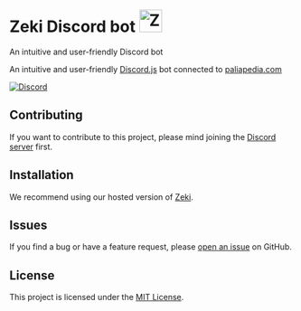 # Zeki Discord bot <img src="https://paliapedia.com/images/villagers/128/thesalesman.webp" height="40" width="40" alt="Zeki's logo" />

An intuitive and user-friendly Discord bot

An intuitive and user-friendly [Discord.js](https://discord.js.org/#/) bot connected to [paliapedia.com](https://paliapedia.com/)

[![Discord](https://img.shields.io/discord/1116374937389764698.svg?logo=discord)](https://discord.gg/Mv2yCrJK87)

## Contributing

If you want to contribute to this project, please mind joining the [Discord server](https://discord.gg/Mv2yCrJK87) first.

## Installation

We recommend using our hosted version of [Zeki](https://discord.com/oauth2/authorize?client_id=1145033945688318015&permissions=274878285824&scope=bot%20applications.commands).

## Issues

If you find a bug or have a feature request, please [open an issue](https://github.com/lilith-discord-bot/lilith/issues/new/choose) on GitHub.

## License

This project is licensed under the [MIT License](LICENSE).
